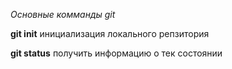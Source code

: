 *Основные комманды git* 

**git init**  инициализация локального репзитория

**git status** получить информацию о тек состоянии